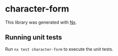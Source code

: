 # character-form

This library was generated with [Nx](https://nx.dev).

## Running unit tests

Run `nx test character-form` to execute the unit tests.
